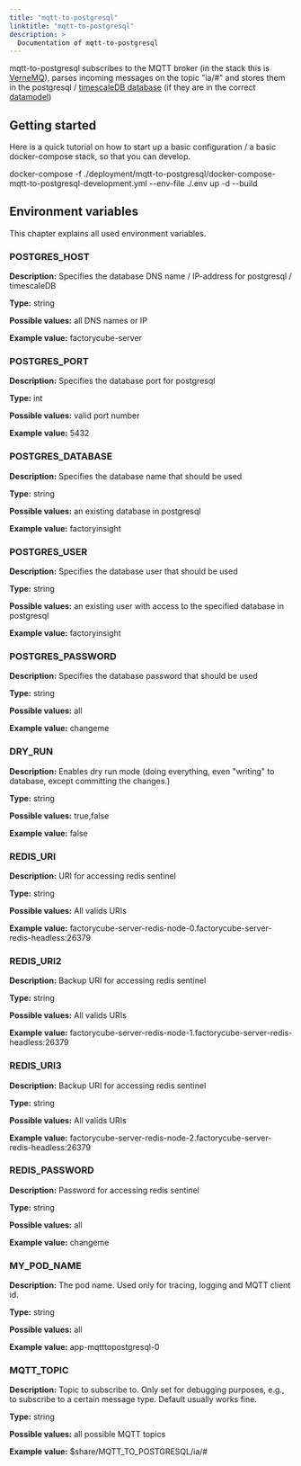 ```yaml
---
title: "mqtt-to-postgresql"
linktitle: "mqtt-to-postgresql"
description: >
  Documentation of mqtt-to-postgresql
---
```


mqtt-to-postgresql subscribes to the MQTT broker (in the stack this is [VerneMQ](https://github.com/vernemq/vernemq)), parses incoming messages on the topic "ia/#" and stores them in the postgresql / [timescaleDB database](https://github.com/timescale/timescaledb) (if they are in the correct [datamodel](/docs/concepts/mqtt/))

## Getting started

Here is a quick tutorial on how to start up a basic configuration / a basic docker-compose stack, so that you can develop.

docker-compose -f ./deployment/mqtt-to-postgresql/docker-compose-mqtt-to-postgresql-development.yml --env-file ./.env up -d --build

## Environment variables

This chapter explains all used environment variables.

### POSTGRES_HOST

**Description:** Specifies the database DNS name / IP-address for postgresql / timescaleDB 

**Type:** string

**Possible values:** all DNS names or IP 

**Example value:**  factorycube-server

### POSTGRES_PORT

**Description:** Specifies the database port for postgresql 

**Type:** int

**Possible values:** valid port number 

**Example value:** 5432

### POSTGRES_DATABASE

**Description:** Specifies the database name that should be used 

**Type:** string

**Possible values:** an existing database in postgresql 

**Example value:**  factoryinsight

### POSTGRES_USER

**Description:** Specifies the database user that should be used 

**Type:** string

**Possible values:** an existing user with access to the specified database in postgresql 

**Example value:**  factoryinsight

### POSTGRES_PASSWORD

**Description:** Specifies the database password that should be used 

**Type:** string

**Possible values:** all

**Example value:**  changeme

### DRY_RUN

**Description:** Enables dry run mode (doing everything, even "writing" to database, except committing the changes.) 

**Type:** string

**Possible values:** true,false

**Example value:**  false

### REDIS_URI

**Description:** URI for accessing redis sentinel  

**Type:** string

**Possible values:** All valids URIs

**Example value:** factorycube-server-redis-node-0.factorycube-server-redis-headless:26379

### REDIS_URI2

**Description:** Backup URI for accessing redis sentinel  

**Type:** string

**Possible values:** All valids URIs

**Example value:** factorycube-server-redis-node-1.factorycube-server-redis-headless:26379

### REDIS_URI3

**Description:** Backup URI for accessing redis sentinel  

**Type:** string

**Possible values:** All valids URIs

**Example value:** factorycube-server-redis-node-2.factorycube-server-redis-headless:26379

### REDIS_PASSWORD

**Description:** Password for accessing redis sentinel  

**Type:** string

**Possible values:** all 

**Example value:** changeme 

### MY_POD_NAME

**Description:** The pod name. Used only for tracing, logging and  MQTT client id. 

**Type:** string

**Possible values:** all 

**Example value:** app-mqtttopostgresql-0 

### MQTT_TOPIC

**Description:** Topic to subscribe to. Only set for debugging purposes, e.g., to subscribe to a certain message type. Default usually works fine.  

**Type:** string

**Possible values:**  all possible MQTT topics 

**Example value:** $share/MQTT_TO_POSTGRESQL/ia/# 


